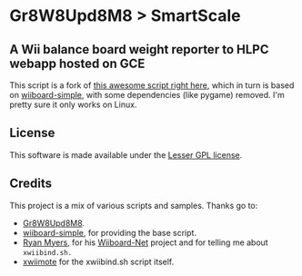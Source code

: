 # Gr8W8Upd8M8 > SmartScale

## A Wii balance board weight reporter to HLPC webapp hosted on GCE

This script is a fork of [this awesome script right here](https://github.com/skorokithakis/gr8w8upd8m8), which in turn is based on [wiiboard-simple](https://code.google.com/p/wiiboard-simple/), with some dependencies (like
pygame) removed. I'm pretty sure it only works on Linux.

## License

This software is made available under the [Lesser GPL license](http://www.gnu.org/licenses/lgpl.html).

## Credits

This project is a mix of various scripts and samples. Thanks go to:


* [Gr8W8Upd8M8](https://github.com/skorokithakis/gr8w8upd8m8).
* [wiiboard-simple](https://code.google.com/p/wiiboard-simple/), for providing the base script.
* [Ryan Myers](https://github.com/Ryan-Myers/), for his [Wiiboard-Net](https://github.com/Ryan-Myers/Wiiboard-Net)
project and for telling me about `xwiibind.sh.`
* [xwiimote](https://github.com/dvdhrm/xwiimote) for the xwiibind.sh script itself.
